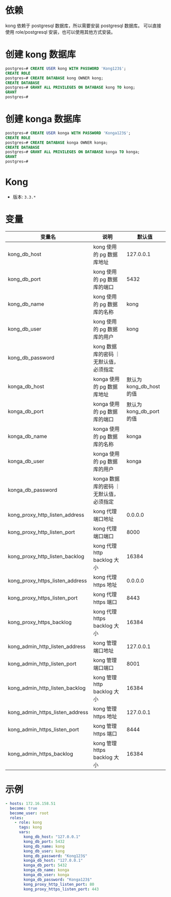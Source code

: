 # 依赖

kong 依赖于 postgresql 数据库，所以需要安装 postgresql 数据库。
可以直接使用 role/postgresql 安装，也可以使用其他方式安装。

# 创建 kong 数据库

```sql
postgres=# CREATE USER kong WITH PASSWORD 'Kong123$';
CREATE ROLE
postgres=# CREATE DATABASE kong OWNER kong;
CREATE DATABASE
postgres=# GRANT ALL PRIVILEGES ON DATABASE kong TO kong;
GRANT
postgres=#
```

# 创建 konga 数据库

```sql
postgres=# CREATE USER konga WITH PASSWORD 'Konga123$';
CREATE ROLE
postgres=# CREATE DATABASE konga OWNER konga;
CREATE DATABASE
postgres=# GRANT ALL PRIVILEGES ON DATABASE konga TO konga;
GRANT
postgres=#
```

# Kong

- 版本: `3.3.*`

# 变量

| 变量名                          | 说明                                    | 默认值                   |
| ------------------------------- | --------------------------------------- | ------------------------ |
| kong_db_host                    | kong 使用的 pg 数据库地址               | 127.0.0.1                |
| kong_db_port                    | kong 使用的 pg 数据库的端口             | 5432                     |
| kong_db_name                    | kong 使用的 pg 数据库的名称             | kong                     |
| kong_db_user                    | kong 使用的 pg 数据库的用户             | kong                     |
| kong_db_password                | kong 数据库的密码 ｜无默认值，必须指定  |
| konga_db_host                   | konga 使用的 pg 数据库地址              | 默认为 kong_db_host 的值 |
| konga_db_port                   | konga 使用的 pg 数据库的端口            | 默认为 kong_db_port 的值 |
| konga_db_name                   | konga 使用的 pg 数据库的名称            | konga                    |
| konga_db_user                   | konga 使用的 pg 数据库的用户            | konga                    |
| konga_db_password               | konga 数据库的密码 ｜无默认值，必须指定 |
| kong_proxy_http_listen_address  | kong 代理端口地址                       | 0.0.0.0                  |
| kong_proxy_http_listen_port     | kong 代理端口端口                       | 8000                     |
| kong_proxy_http_listen_backlog  | kong 代理 http backlog 大小             | 16384                    |
| kong_proxy_https_listen_address | kong 代理 https 地址                    | 0.0.0.0                  |
| kong_proxy_https_listen_port    | kong 代理 https 端口                    | 8443                     |
| kong_proxy_https_backlog        | kong 代理 https backlog 大小            | 16384                    |
| kong_admin_http_listen_address  | kong 管理端口地址                       | 127.0.0.1                |
| kong_admin_http_listen_port     | kong 管理端口端口                       | 8001                     |
| kong_admin_http_listen_backlog  | kong 管理 http backlog 大小             | 16384                    |
| kong_admin_https_listen_address | kong 管理 https 地址                    | 127.0.0.1                |
| kong_admin_https_listen_port    | kong 管理 https 端口                    | 8444                     |
| kong_admin_https_backlog        | kong 管理 https backlog 大小            | 16384                    |

# 示例

```yaml
- hosts: 172.16.158.51
  become: true
  become_user: root
  roles:
    - role: kong
      tags: kong
      vars:
        kong_db_host: "127.0.0.1"
        kong_db_port: 5432
        kong_db_name: kong
        kong_db_user: kong
        kong_db_password: "Kong123$"
        konga_db_host: "127.0.0.1"
        konga_db_port: 5432
        konga_db_name: konga
        konga_db_user: konga
        konga_db_password: "Konga123$"
        kong_proxy_http_listen_port: 80
        kong_proxy_https_listen_port: 443
```
